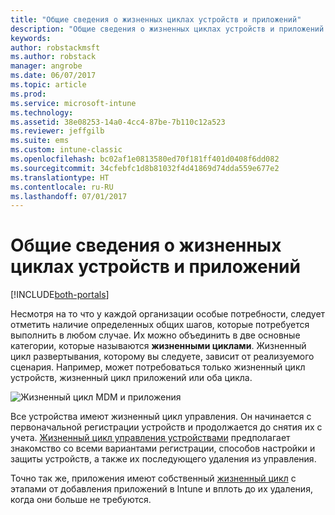 ```yaml
---
title: "Общие сведения о жизненных циклах устройств и приложений"
description: "Общие сведения о жизненных циклах устройств и приложений в Intune."
keywords: 
author: robstackmsft
ms.author: robstack
manager: angrobe
ms.date: 06/07/2017
ms.topic: article
ms.prod: 
ms.service: microsoft-intune
ms.technology: 
ms.assetid: 38e08253-14a0-4cc4-87be-7b110c12a523
ms.reviewer: jeffgilb
ms.suite: ems
ms.custom: intune-classic
ms.openlocfilehash: bc02af1e0813580ed70f181ff401d0408f6dd082
ms.sourcegitcommit: 34cfebfc1d8b81032f4d41869d74dda559e677e2
ms.translationtype: HT
ms.contentlocale: ru-RU
ms.lasthandoff: 07/01/2017
---
```

# <a name="overview-of-device-and-app-lifecycles"></a>Общие сведения о жизненных циклах устройств и приложений

[!INCLUDE[both-portals](./includes/note-for-both-portals.md)]

Несмотря на то что у каждой организации особые потребности, следует отметить наличие определенных общих шагов, которые потребуется выполнить в любом случае. Их можно объединить в две основные категории, которые называются **жизненными циклами**. Жизненный цикл развертывания, которому вы следуете, зависит от реализуемого сценария. Например, может потребоваться только жизненный цикл устройств, жизненный цикл приложений или оба цикла.

![Жизненный цикл MDM и приложения](./media/device-app-lifecycle.png "жизненные циклы мобильных устройств и приложений")

Все устройства имеют жизненный цикл управления. Он начинается с первоначальной регистрации устройств и продолжается до снятия их с учета. [Жизненный цикл управления устройствами](device-lifecycle.md) предполагает знакомство со всеми вариантами регистрации, способов настройки и защиты устройств, а также их последующего удаления из управления.

Точно так же, приложения имеют собственный [жизненный цикл](app-lifecycle.md) с этапами от добавления приложений в Intune и вплоть до их удаления, когда они больше не требуются.
